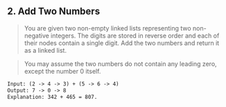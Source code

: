 ## 2. Add Two Numbers

> You are given two non-empty linked lists representing two non-negative integers. 
> The digits are stored in reverse order and each of their nodes contain a single digit. 
> Add the two numbers and return it as a linked list.
  
> You may assume the two numbers do not contain any leading zero, 
> except the number 0 itself.

```html
Input: (2 -> 4 -> 3) + (5 -> 6 -> 4)
Output: 7 -> 0 -> 8
Explanation: 342 + 465 = 807.
```